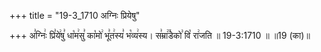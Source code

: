 +++
title = "19-3_1710 अग्निः प्रियेषु"

+++
अ꣣ग्निः꣢ प्रि꣣ये꣢षु꣣ धा꣡म꣢सु꣣ का꣡मो꣢ भू꣣त꣢स्य꣣ भ꣡व्य꣢स्य। स꣣म्रा꣢꣫डेको꣣ वि꣡ रा꣢जति ॥ 19-3:1710 ॥ ॥19 (का)॥